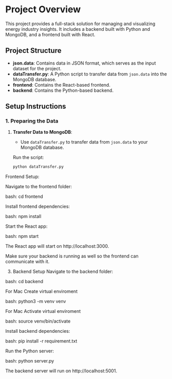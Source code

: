 # Project Overview

This project provides a full-stack solution for managing and visualizing energy industry insights. It includes a backend built with Python and MongoDB, and a frontend built with React.

## Project Structure

- **json.data**: Contains data in JSON format, which serves as the input dataset for the project.
- **dataTransfer.py**: A Python script to transfer data from `json.data` into the MongoDB database.
- **frontend**: Contains the React-based frontend.
- **backend**: Contains the Python-based backend.

## Setup Instructions

### 1. Preparing the Data

1. **Transfer Data to MongoDB**:
   - Use `dataTransfer.py` to transfer data from `json.data` to your MongoDB database.

   Run the script:
   ```bash
   python dataTransfer.py

Frontend Setup:

Navigate to the frontend folder:

bash:
cd frontend

Install frontend dependencies:

bash:
npm install

Start the React app:

bash:
npm start

The React app will start on http://localhost:3000.

Make sure your backend is running as well so the frontend can communicate with it.

3. Backend Setup
Navigate to the backend folder:

bash:
cd backend

For Mac Create virtual enviroment

bash:
python3 -m venv venv

For Mac Activate virtual enviroment

bash:
source venv/bin/activate

Install backend dependencies:

bash:
pip install -r requirement.txt

Run the Python server:

bash:
python server.py

The backend server will run on http://localhost:5001.

